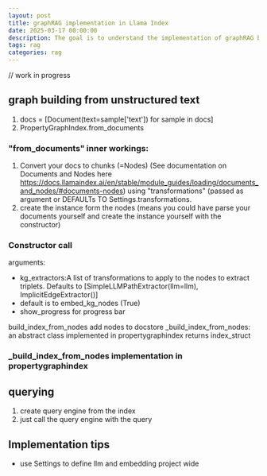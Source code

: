 ```yaml
---
layout: post
title: graphRAG implementation in Llama Index
date: 2025-03-17 00:00:00
description: The goal is to understand the implementation of graphRAG by llamaindex.
tags: rag 
categories: rag
---
```


// work in progress

## graph building from unstructured text

1. docs = [Document(text=sample['text']) for sample in docs]
2. PropertyGraphIndex.from_documents

### "from_documents" inner workings: 
1. Convert your docs to chunks (=Nodes) (See documentation on Documents and Nodes here https://docs.llamaindex.ai/en/stable/module_guides/loading/documents_and_nodes/#documents-nodes) using "transformations" (passed as argument or DEFAULTs TO Settings.transformations.
2. create the instance form the nodes (means you could have parse your documents yourself and create the instance yourself with the constructor)

### Constructor call
arguments:
- kg_extractors:A list of transformations to apply to the nodes to extract triplets. Defaults to [SimpleLLMPathExtractor(llm=llm), ImplicitEdgeExtractor()]
- default is to embed_kg_nodes (True)
- show_progress for progress bar

build_index_from_nodes 
  add nodes to docstore
  _build_index_from_nodes: an abstract class implemented in propertygraphindex
  returns index_struct

### _build_index_from_nodes implementation in propertygraphindex



## querying

1. create query engine from the index
2. just call the query engine with the query

## Implementation tips

- use Settings to define llm and embedding project wide

